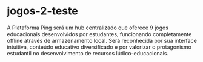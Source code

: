 # jogos-2-teste
A Plataforma Ping será um hub centralizado que oferece 9 jogos educacionais desenvolvidos por estudantes, funcionando completamente offline através de armazenamento local. Será reconhecida por sua interface intuitiva, conteúdo educativo diversificado e por valorizar o protagonismo estudantil no desenvolvimento de recursos lúdico-educacionais.
